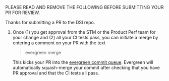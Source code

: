 PLEASE READ AND REMOVE THE FOLLOWING BEFORE SUBMITTING YOUR PR FOR REVIEW.

Thanks for submitting a PR to the DSI repo. 

1.  Once (1) you get approval from the STM or the Product Perf team for your change and (2) all your CI tests pass, you can initiate a merge by entering a comment on your PR with the text

    > evergreen merge

    This kicks your PR into the [evergreen commit queue][ecq]. Evergreen will automatically squash-merge your commit after checking that you have PR approval and that the CI tests all pass.

[ecq]: https://github.com/evergreen-ci/evergreen/wiki/Commit-Queue
